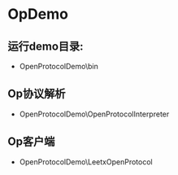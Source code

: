 # OpDemo

## 运行demo目录:

* OpenProtocolDemo\bin

## Op协议解析

* OpenProtocolDemo\OpenProtocolInterpreter

## Op客户端

* OpenProtocolDemo\LeetxOpenProtocol
